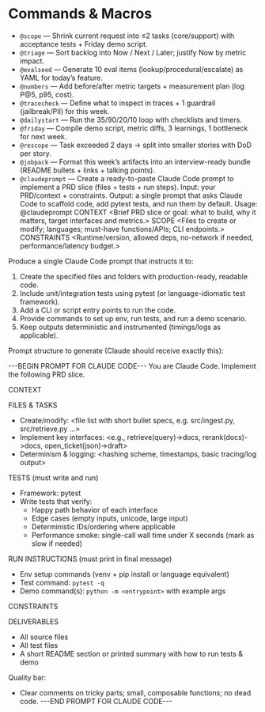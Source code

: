 # Commands & Macros

- `@scope` — Shrink current request into ≤2 tasks (core/support) with acceptance tests + Friday demo script.
- `@triage` — Sort backlog into Now / Next / Later; justify Now by metric impact.
- `@evalseed` — Generate 10 eval items (lookup/procedural/escalate) as YAML for today’s feature.
- `@numbers` — Add before/after metric targets + measurement plan (log P@5, p95, cost).
- `@tracecheck` — Define what to inspect in traces + 1 guardrail (jailbreak/PII) for this week.
- `@dailystart` — Run the 35/90/20/10 loop with checklists and timers.
- `@friday` — Compile demo script, metric diffs, 3 learnings, 1 bottleneck for next week.
- `@rescope` — Task exceeded 2 days → split into smaller stories with DoD per story.
- `@jobpack` — Format this week’s artifacts into an interview-ready bundle (README bullets + links + talking points).
-  `@claudeprompt` — Create a ready-to-paste Claude Code prompt to implement a PRD slice (files + tests + run steps). Input: your PRD/context + constraints. Output: a single prompt that asks Claude Code to scaffold code, add pytest tests, and run them by default.
    Usage:
@claudeprompt
CONTEXT
<Brief PRD slice or goal: what to build, why it matters, target interfaces and metrics.>
SCOPE
<Files to create or modify; languages; must-have functions/APIs; CLI endpoints.>
CONSTRAINTS
<Runtime/version, allowed deps, no-network if needed, performance/latency budget.>

Produce a single Claude Code prompt that instructs it to:
1) Create the specified files and folders with production-ready, readable code.
2) Include unit/integration tests using pytest (or language-idiomatic test framework).
3) Add a CLI or script entry points to run the code.
4) Provide commands to set up env, run tests, and run a demo scenario.
5) Keep outputs deterministic and instrumented (timings/logs as applicable).

Prompt structure to generate (Claude should receive exactly this):

---BEGIN PROMPT FOR CLAUDE CODE---
You are Claude Code. Implement the following PRD slice.

CONTEXT
<inject CONTEXT above>

FILES & TASKS
- Create/modify:
  <file list with short bullet specs, e.g. src/ingest.py, src/retrieve.py ...>
- Implement key interfaces:
  <e.g., retrieve(query)->docs, rerank(docs)->docs, open_ticket(json)->draft>
- Determinism & logging:
  <hashing scheme, timestamps, basic tracing/log output>

TESTS (must write and run)
- Framework: pytest
- Write tests that verify:
  - Happy path behavior of each interface
  - Edge cases (empty inputs, unicode, large input)
  - Deterministic IDs/ordering where applicable
  - Performance smoke: single-call wall time under X seconds (mark as slow if needed)

RUN INSTRUCTIONS (must print in final message)
- Env setup commands (venv + pip install or language equivalent)
- Test command: `pytest -q`
- Demo command(s): `python -m <entrypoint>` with example args

CONSTRAINTS
<inject CONSTRAINTS above>

DELIVERABLES
- All source files
- All test files
- A short README section or printed summary with how to run tests & demo

Quality bar:
- Clear comments on tricky parts; small, composable functions; no dead code.
---END PROMPT FOR CLAUDE CODE---
